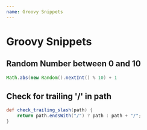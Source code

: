 ```yaml
---
name: Groovy Snippets
---
```


# Groovy Snippets

## Random Number between 0 and 10 
```groovy
Math.abs(new Random().nextInt() % 10) + 1
```

## Check for trailing '/' in path
```groovy
def check_trailing_slash(path) {
    return path.endsWith("/") ? path : path + "/";
}
```
